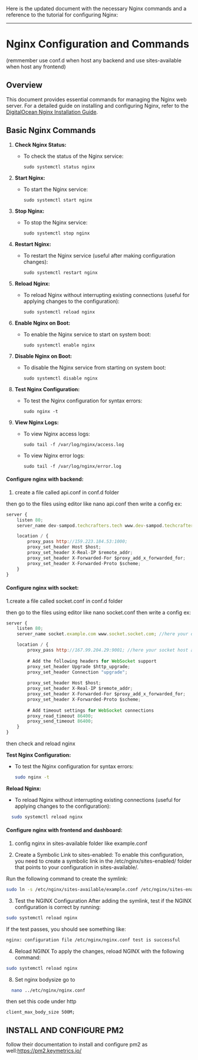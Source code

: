 Here is the updated document with the necessary Nginx commands and a reference to the tutorial for configuring Nginx:

---

# Nginx Configuration and Commands
(remmember use conf.d when host any backend and use sites-available when host any frontend)
## Overview
This document provides essential commands for managing the Nginx web server. For a detailed guide on installing and configuring Nginx, refer to the [DigitalOcean Nginx Installation Guide](https://www.digitalocean.com/community/tutorials/how-to-install-nginx-on-ubuntu-20-04).

## Basic Nginx Commands

1. **Check Nginx Status:**
   - To check the status of the Nginx service:
     ```
     sudo systemctl status nginx
     ```

2. **Start Nginx:**
   - To start the Nginx service:
     ```
     sudo systemctl start nginx
     ```

3. **Stop Nginx:**
   - To stop the Nginx service:
     ```
     sudo systemctl stop nginx
     ```

4. **Restart Nginx:**
   - To restart the Nginx service (useful after making configuration changes):
     ```
     sudo systemctl restart nginx
     ```

5. **Reload Nginx:**
   - To reload Nginx without interrupting existing connections (useful for applying changes to the configuration):
     ```
     sudo systemctl reload nginx
     ```

6. **Enable Nginx on Boot:**
   - To enable the Nginx service to start on system boot:
     ```
     sudo systemctl enable nginx
     ```

7. **Disable Nginx on Boot:**
   - To disable the Nginx service from starting on system boot:
     ```
     sudo systemctl disable nginx
     ```

8. **Test Nginx Configuration:**
   - To test the Nginx configuration for syntax errors:
     ```
     sudo nginx -t
     ```

9. **View Nginx Logs:**
   - To view Nginx access logs:
     ```
     sudo tail -f /var/log/nginx/access.log
     ```
   - To view Nginx error logs:
     ```
     sudo tail -f /var/log/nginx/error.log
     ```




#### Configure nginx with backend:
1. create a file called api.conf in conf.d folder

then go to the files using editor like nano api.conf 
then write a config ex:
```javascript
server {
    listen 80;
    server_name dev-sampod.techcrafters.tech www.dev-sampod.techcrafters.tech; 

    location / {
        proxy_pass http://159.223.184.53:1000;
        proxy_set_header Host $host;
        proxy_set_header X-Real-IP $remote_addr;
        proxy_set_header X-Forwarded-For $proxy_add_x_forwarded_for;
        proxy_set_header X-Forwarded-Proto $scheme;
    }
}
```

#### Configure nginx with socket:
1.create a file called socket.conf in conf.d folder

then go to the files using editor like nano socket.conf 
then write a config ex:

```javascript
server {
    listen 80;
    server_name socket.example.com www.socket.socket.com; //here your domain 

    location / {
        proxy_pass http://167.99.204.29:9001; //here your socket host and port
        
        # Add the following headers for WebSocket support
        proxy_set_header Upgrade $http_upgrade;
        proxy_set_header Connection "upgrade";
        
        proxy_set_header Host $host;
        proxy_set_header X-Real-IP $remote_addr;
        proxy_set_header X-Forwarded-For $proxy_add_x_forwarded_for;
        proxy_set_header X-Forwarded-Proto $scheme;
        
        # Add timeout settings for WebSocket connections
        proxy_read_timeout 86400;
        proxy_send_timeout 86400;
    }
}
```

then check and reload nginx 

**Test Nginx Configuration:**
   - To test the Nginx configuration for syntax errors:
     ```bash
     sudo nginx -t
     ```
 **Reload Nginx:**
   - To reload Nginx without interrupting existing connections (useful for applying changes to the configuration):

  ```bash
    sudo systemctl reload nginx
  ```


#### Configure nginx with frontend and dashboard:

1. config nginx in sites-available folder 
like example.conf

2. Create a Symbolic Link to sites-enabled:
To enable this configuration, you need to create a symbolic link in the /etc/nginx/sites-enabled/ folder that points to your configuration in sites-available/.

Run the following command to create the symlink:

```bash
sudo ln -s /etc/nginx/sites-available/example.conf /etc/nginx/sites-enabled/
```

3. Test the NGINX Configuration
After adding the symlink, test if the NGINX configuration is correct by running:

```bash
sudo systemctl reload nginx

```

If the test passes, you should see something like:
```bash
nginx: configuration file /etc/nginx/nginx.conf test is successful
```
4. Reload NGINX
To apply the changes, reload NGINX with the following command:

```bash
sudo systemctl reload nginx
```


8. Set nginx bodysize   go to
 ```bash
   nano ../etc/nginx/nginx.conf
```
then set this code under http
```
client_max_body_size 500M;
```
## INSTALL AND CONFIGURE PM2


follow their documentation to install and configure pm2 as well:https://pm2.keymetrics.io/
